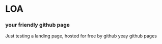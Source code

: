 # LOA


### your friendly github page
Just testing a landing page, hosted for free by github
yeay
github pages
